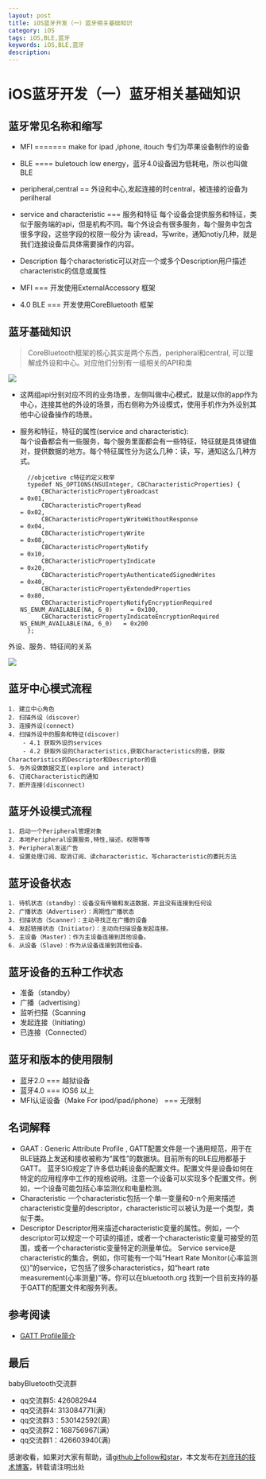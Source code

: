 ```yaml
---
layout: post
title: iOS蓝牙开发（一）蓝牙相关基础知识
category: iOS
tags: iOS,BLE,蓝牙
keywords: iOS,BLE,蓝牙
description: 
---
```



#   iOS蓝牙开发（一）蓝牙相关基础知识

##  蓝牙常见名称和缩写

- MFI ======= make for ipad ,iphone, itouch
 专们为苹果设备制作的设备

- BLE ==== buletouch low energy，蓝牙4.0设备因为低耗电，所以也叫做BLE

- peripheral,central == 外设和中心,发起连接的时central，被连接的设备为perilheral

- service and characteristic === 服务和特征
  每个设备会提供服务和特征，类似于服务端的api，但是机构不同。每个外设会有很多服务，每个服务中包含很多字段，这些字段的权限一般分为
  读read，写write，通知notiy几种，就是我们连接设备后具体需要操作的内容。

- Description 每个characteristic可以对应一个或多个Description用户描述characteristic的信息或属性

- MFI === 开发使用ExternalAccessory 框架

- 4.0 BLE  === 开发使用CoreBluetooth 框架

##  蓝牙基础知识
>   CoreBluetooth框架的核心其实是两个东西，peripheral和central, 可以理解成外设和中心。对应他们分别有一组相关的API和类

![]({{site.url}}/assets/uploads/CoreBluetoothFramework.jpeg)

- 这两组api分别对应不同的业务场景，左侧叫做中心模式，就是以你的app作为中心，连接其他的外设的场景，而右侧称为外设模式，使用手机作为外设别其他中心设备操作的场景。

- 服务和特征，特征的属性(service and characteristic):<br/>
    每个设备都会有一些服务，每个服务里面都会有一些特征，特征就是具体键值对，提供数据的地方。每个特征属性分为这么几种：读，写，通知这么几种方式。

        //objcetive c特征的定义枚举
        typedef NS_OPTIONS(NSUInteger, CBCharacteristicProperties) {
            CBCharacteristicPropertyBroadcast												= 0x01,
            CBCharacteristicPropertyRead													= 0x02,
            CBCharacteristicPropertyWriteWithoutResponse									= 0x04,
            CBCharacteristicPropertyWrite													= 0x08,
            CBCharacteristicPropertyNotify													= 0x10,
            CBCharacteristicPropertyIndicate												= 0x20,
            CBCharacteristicPropertyAuthenticatedSignedWrites								= 0x40,
            CBCharacteristicPropertyExtendedProperties										= 0x80,
            CBCharacteristicPropertyNotifyEncryptionRequired NS_ENUM_AVAILABLE(NA, 6_0)		= 0x100,
            CBCharacteristicPropertyIndicateEncryptionRequired NS_ENUM_AVAILABLE(NA, 6_0)	= 0x200
        };

 外设、服务、特征间的关系

![]({{site.url}}/assets/uploads/TreeOfServicesAndCharacteristics_Remote_2x.png)

##  蓝牙中心模式流程

    1. 建立中心角色
    2. 扫描外设（discover）
    3. 连接外设(connect)
    4. 扫描外设中的服务和特征(discover)
        - 4.1 获取外设的services
        - 4.2 获取外设的Characteristics,获取Characteristics的值，获取Characteristics的Descriptor和Descriptor的值
    5. 与外设做数据交互(explore and interact)
    6. 订阅Characteristic的通知
    7. 断开连接(disconnect)

##  蓝牙外设模式流程

    1. 启动一个Peripheral管理对象
    2. 本地Peripheral设置服务,特性,描述，权限等等
    3. Peripheral发送广告
    4. 设置处理订阅、取消订阅、读characteristic、写characteristic的委托方法

##  蓝牙设备状态

    1. 待机状态（standby）：设备没有传输和发送数据，并且没有连接到任何设
    2. 广播状态（Advertiser）：周期性广播状态
    3. 扫描状态（Scanner）：主动寻找正在广播的设备
    4. 发起链接状态（Initiator）：主动向扫描设备发起连接。
    5. 主设备（Master）：作为主设备连接到其他设备。
    6. 从设备（Slave）：作为从设备连接到其他设备。

## 蓝牙设备的五种工作状态

   - 准备（standby）
   - 广播（advertising）
   - 监听扫描（Scanning
   - 发起连接（Initiating）
   - 已连接（Connected）

##  蓝牙和版本的使用限制

- 蓝牙2.0 === 越狱设备
- 蓝牙4.0 === IOS6 以上
- MFI认证设备（Make For ipod/ipad/iphone） === 无限制


##  名词解释

-  GAAT : Generic Attribute Profile , GATT配置文件是一个通用规范，用于在BLE链路上发送和接收被称为“属性”的数据块。目前所有的BLE应用都基于GATT。 蓝牙SIG规定了许多低功耗设备的配置文件。配置文件是设备如何在特定的应用程序中工作的规格说明。注意一个设备可以实现多个配置文件。例如，一个设备可能包括心率监测仪和电量检测。
-  Characteristic 一个characteristic包括一个单一变量和0-n个用来描述characteristic变量的descriptor，characteristic可以被认为是一个类型，类 似于类。
-  Descriptor Descriptor用来描述characteristic变量的属性。例如，一个descriptor可以规定一个可读的描述，或者一个characteristic变量可接受的范围，或者一个characteristic变量特定的测量单位。
Service service是characteristic的集合。例如，你可能有一个叫“Heart Rate Monitor(心率监测仪)”的service，它包括了很多characteristics，如“heart rate measurement(心率测量)”等。你可以在bluetooth.org 找到一个目前支持的基于GATT的配置文件和服务列表。


##  参考阅读

-  [GATT Profile简介](http://www.race604.com/gatt-profile-intro/)


##  最后


babyBluetooth交流群

- qq交流群5: 426082944
- qq交流群4: 313084771(满）
- qq交流群3：530142592(满）
- qq交流群2：168756967(满）
- qq交流群1：426603940(满)

感谢收看，如果对大家有帮助，请[github上follow和star](https://github.com/coolnameismy)，本文发布在[刘彦玮的技术博客](http://liuyanwei.jumppo.com/)，转载请注明出处



